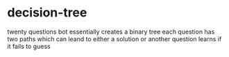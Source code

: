 # decision-tree
twenty questions bot
essentially creates a binary tree
each question has two paths which can leand to either a solution or another question
learns if it fails to guess
